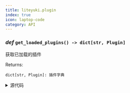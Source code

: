 ```yaml
---
title: liteyuki.plugin
index: true
icon: laptop-code
category: API
---
```


### ***def*** `get_loaded_plugins() -> dict[str, Plugin]`

获取已加载的插件

Returns:

    dict[str, Plugin]: 插件字典

<details>
<summary>源代码</summary>

```python
def get_loaded_plugins() -> dict[str, Plugin]:
    """
    获取已加载的插件
    Returns:
        dict[str, Plugin]: 插件字典
    """
    return _plugins
```
</details>

